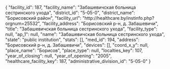 {
    "facility_id": 187,
    "facility_name": "Забашевичская больница сестринского ухода",
    "district_id": "5-05-0",
    "district_name": "Борисовский район",
    "facility_url": "http:\/\/healthcare.by\/instinfo.php?orgnum=25532",
    "facility_address": "Борисовский р-н, д. Забашевичи",
    "title": "Забашевичская больница сестринского ухода",
    "facility_type": null,
    "ap_1": null,
    "name": "Забашевичская больница сестринского ухода",
    "state": "public institution",
    "stats": [],
    "med_id": 194,
    "address": "Борисовский р-н, д. Забашевичи",
    "devices": [],
    "coord_x_y": null,
    "place_name": "Борисов",
    "place_type": null,
    "localties_key": 107,
    "year_of_closing": null,
    "year_of_opening": "2005",
    "healthcare_facility_key": 187,
    "administrative_division_id": "5-05-0"
}